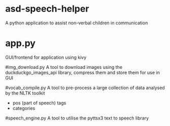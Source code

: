 # asd-speech-helper
A python application to assist non-verbal children in communication


# app.py
GUI/frontend for application using kivy

#img_download.py
A tool to download images using the duckduckgo_images_api library, compress them and store them for use in GUI

#vocab_compile.py
A tool to pre-process a large collection of data analysed by the NLTK toolkit

- pos (part of speech) tags
- categories 

#speech_engine.py
A tool to utilise the pyttsx3 text to speech library